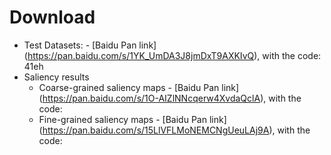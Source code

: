 # Download
- Test Datasets: - [Baidu Pan link] (https://pan.baidu.com/s/1YK_UmDA3J8jmDxT9AXKIvQ), with the code: 41eh
- Saliency results
	- Coarse-grained saliency maps - [Baidu Pan link] (https://pan.baidu.com/s/1O-AIZlNNcqerw4XvdaQclA), with the code:
	- Fine-grained saliency maps - [Baidu Pan link] (https://pan.baidu.com/s/15LlVFLMoNEMCNgUeuLAj9A), with the code:
